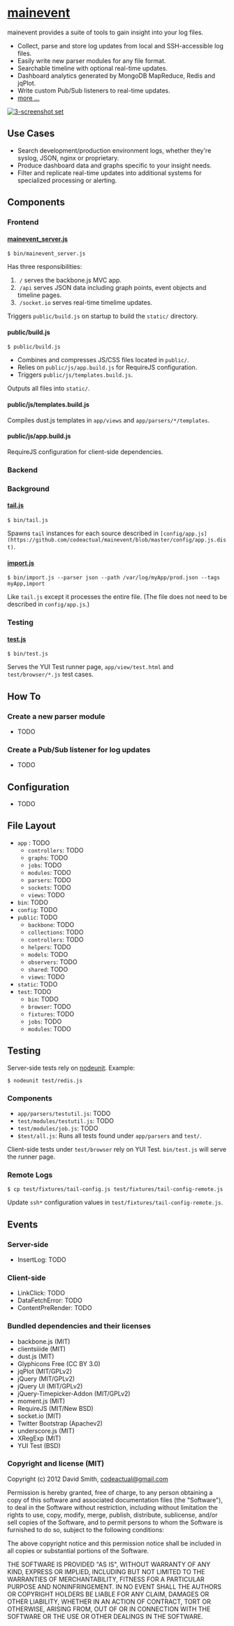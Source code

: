 # [mainevent](http://codeactual.github.com/mainevent)

mainevent provides a suite of tools to gain insight into your log files.

* Collect, parse and store log updates from local and SSH-accessible log files.
* Easily write new parser modules for any file format.
* Searchable timeline with optional real-time updates.
* Dashboard analytics generated by MongoDB MapReduce, Redis and jqPlot.
* Write custom Pub/Sub listeners to real-time updates.
* [more ...](http://codeactual.github.com/mainevent)

<a href="http://codeactual.github.com/mainevent"><img alt="3-screenshot set" src="http://codeactual.github.com/mainevent/img/screenshot-set.png" /></a>

## Use Cases

* Search development/production environment logs, whether they're syslog, JSON, nginx or proprietary.
* Produce dashboard data and graphs specific to your insight needs.
* Filter and replicate real-time updates into additional systems for specialized processing or alerting.

## Components

### Frontend

#### [mainevent_server.js](https://github.com/codeactual/mainevent/blob/master/bin/mainevent_server.js)

`$ bin/mainevent_server.js`

Has three responsibilities:

1. &nbsp;`/` serves the backbone.js MVC app.
1. &nbsp;`/api` serves JSON data including graph points, event objects and timeline pages.
1. &nbsp;`/socket.io` serves real-time timelime updates.

Triggers `public/build.js` on startup to build the `static/` directory.

#### public/build.js

`$ public/build.js`

* Combines and compresses JS/CSS files located in `public/`.
* Relies on `public/js/app.build.js` for RequireJS configuration.
* Triggers `public/js/templates.build.js`.

Outputs all files into `static/`.

#### public/js/templates.build.js

Compiles dust.js templates in `app/views` and `app/parsers/*/templates`.

#### public/js/app.build.js

RequireJS configuration for client-side dependencies.

### Backend

### Background

#### [tail.js](https://github.com/codeactual/mainevent/blob/master/bin/tail.js)

`$ bin/tail.js`

Spawns `tail` instances for each source described in `[config/app.js](https://github.com/codeactual/mainevent/blob/master/config/app.js.dist)`.

#### [import.js](https://github.com/codeactual/mainevent/blob/master/bin/import.js)

`$ bin/import.js --parser json --path /var/log/myApp/prod.json --tags myApp,import`

Like `tail.js` except it processes the entire file. (The file does not need to be described in `config/app.js`.)

### Testing

#### [test.js](https://github.com/codeactual/mainevent/blob/master/bin/test.js)

`$ bin/test.js`

Serves the YUI Test runner page, `app/view/test.html` and `test/browser/*.js` test cases.

## How To

### Create a new parser module

* TODO

### Create a Pub/Sub listener for log updates

* TODO

## Configuration

* TODO

## File Layout

* `app` : TODO
  * `controllers`: TODO
  * `graphs`: TODO
  * `jobs`: TODO
  * `modules`: TODO
  * `parsers`: TODO
  * `sockets`: TODO
  * `views`: TODO
* `bin`: TODO
* `config`: TODO
* `public`: TODO
  * `backbone`: TODO
  * `collections`: TODO
  * `controllers`: TODO
  * `helpers`: TODO
  * `models`: TODO
  * `observers`: TODO
  * `shared`: TODO
  * `views`: TODO
* `static`: TODO
* `test`: TODO
  * `bin`: TODO
  * `browser`: TODO
  * `fixtures`: TODO
  * `jobs`: TODO
  * `modules`: TODO

## Testing

Server-side tests rely on [nodeunit](https://github.com/caolan/nodeunit). Example:

`$ nodeunit test/redis.js`

### Components

* `app/parsers/testutil.js`: TODO
* `test/modules/testutil.js`: TODO
* `test/modules/job.js`: TODO
* `$test/all.js`: Runs all tests found under `app/parsers` and `test/`.

Client-side tests under `test/browser` rely on YUI Test. `bin/test.js` will serve the runner page.

### Remote Logs

`$ cp test/fixtures/tail-config.js test/fixtures/tail-config-remote.js`

Update `ssh*` configuration values in `test/fixtures/tail-config-remote.js`.

## Events

### Server-side

* InsertLog: TODO

### Client-side

* LinkClick: TODO
* DataFetchError: TODO
* ContentPreRender: TODO

### Bundled dependencies and their licenses

* backbone.js (MIT)
* clientsiiide (MIT)
* dust.js (MIT)
* Glyphicons Free (CC BY 3.0)
* jqPlot (MIT/GPLv2)
* jQuery (MIT/GPLv2)
* jQuery UI (MIT/GPLv2)
* jQuery-Timepicker-Addon (MIT/GPLv2)
* moment.js (MIT)
* RequireJS (MIT/New BSD)
* socket.io (MIT)
* Twitter Bootstrap (Apachev2)
* underscore.js (MIT)
* XRegExp (MIT)
* YUI Test (BSD)

### Copyright and license (MIT)

Copyright (c) 2012 David Smith, codeactual@gmail.com

Permission is hereby granted, free of charge, to any person obtaining a copy
of this software and associated documentation files (the "Software"), to deal
in the Software without restriction, including without limitation the rights
to use, copy, modify, merge, publish, distribute, sublicense, and/or sell
copies of the Software, and to permit persons to whom the Software is furnished
to do so, subject to the following conditions:

The above copyright notice and this permission notice shall be included in all
copies or substantial portions of the Software.

THE SOFTWARE IS PROVIDED "AS IS", WITHOUT WARRANTY OF ANY KIND, EXPRESS OR
IMPLIED, INCLUDING BUT NOT LIMITED TO THE WARRANTIES OF MERCHANTABILITY,
FITNESS FOR A PARTICULAR PURPOSE AND NONINFRINGEMENT. IN NO EVENT SHALL THE
AUTHORS OR COPYRIGHT HOLDERS BE LIABLE FOR ANY CLAIM, DAMAGES OR OTHER
LIABILITY, WHETHER IN AN ACTION OF CONTRACT, TORT OR OTHERWISE, ARISING FROM,
OUT OF OR IN CONNECTION WITH THE SOFTWARE OR THE USE OR OTHER DEALINGS IN
THE SOFTWARE.
